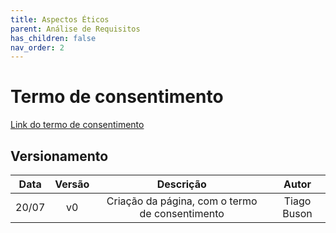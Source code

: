 ```yaml
---
title: Aspectos Éticos
parent: Análise de Requisitos
has_children: false
nav_order: 2
---
```


# Termo de consentimento

[Link do termo de consentimento](https://github.com/Interacao-Humano-Computador/2022.1-Prefeitura_Joao_Pessoa/blob/main/docs/assets/Termo_de_Consentimento.pdf)


## Versionamento

| Data  | Versão |                    Descrição                    |    Autor    |
|:-----:|:------:|:-----------------------------------------------:|:-----------:|
| 20/07 |   v0   | Criação da página, com o termo de consentimento | Tiago Buson |
